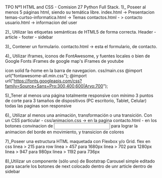 TPO Nº1 HTML and CSS - Comision 27 Python Full Stack.
1)_ Poseer al menos 5 páginas html, siendo su temática libre.
index.html -> Presentacion
temas-curtso-informatica.html -> Temas
contactos.html - > contacto
usuario.html -> informacion del user

2)_ Utilizar las etiquetas semánticas de HTML5 de forma correcta.
Header - article - footer - sidebar

3)_ Contener un formulario.
contacto.html -> esta el formulario, de contacto.

4)_ Utilizar iframes, íconos de FontAwesome, y fuentes locales o bien de
Google Fonts
iFrames de google map's
iFrames de youtube

icon solid fa-home en la barra de navegacion.
 css/main.css 
@import url("fontawesome-all.min.css");
@import url("https://fonts.googleapis.com/css?family=Source+Sans+Pro:300,400,600|Arvo:700");

5)_Tener al menos una página totalmente responsive con mínimo 3 puntos
de corte para 3 tamaños de dispositivos (PC escritorio, Tablet, Celular)
todas las paginas son responsive

6)_ Utilizar al menos una animación, transformación o una transición.
Con un CSS particular - css/animacion.css -> en la pagina contacto.html - en los botones convinacion de <a><input>
para lograr la animacion del borde en movimiento, y transicion de colores

7)_Poseer una estructura HTML maquetada con Flexbox y/o Grid.
flex en css 
linea > 215 para row
linea > 457 para 1680px
linea > 702 para 1280px
linea > 947 para 980px
linea > 1192 para 736px


8)_Utilizar un componente (sólo uno) de Bootstrap
Carousel simple editado para sacarle los botones de next
colocado dentro de unr article dentro de sidebar
